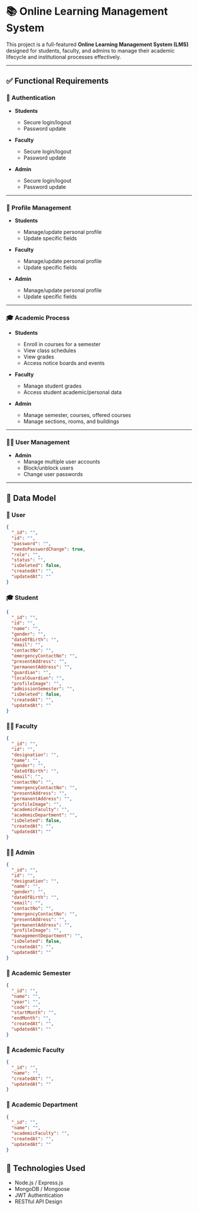 # 📚 Online Learning Management System

This project is a full-featured **Online Learning Management System (LMS)** designed for students, faculty, and admins to manage their academic lifecycle and institutional processes effectively.

---

## ✅ Functional Requirements

### 🔐 Authentication

- **Students**
  - Secure login/logout
  - Password update

- **Faculty**
  - Secure login/logout
  - Password update

- **Admin**
  - Secure login/logout
  - Password update

---

### 👤 Profile Management

- **Students**
  - Manage/update personal profile
  - Update specific fields

- **Faculty**
  - Manage/update personal profile
  - Update specific fields

- **Admin**
  - Manage/update personal profile
  - Update specific fields

---

### 🎓 Academic Process

- **Students**
  - Enroll in courses for a semester
  - View class schedules
  - View grades
  - Access notice boards and events

- **Faculty**
  - Manage student grades
  - Access student academic/personal data

- **Admin**
  - Manage semester, courses, offered courses
  - Manage sections, rooms, and buildings

---

### 🧑‍💼 User Management

- **Admin**
  - Manage multiple user accounts
  - Block/unblock users
  - Change user passwords

---

## 🧩 Data Model

### 🔑 User

```json
{
  "_id": "",
  "id": "",
  "password": "",
  "needsPasswordChange": true,
  "role": "",
  "status": "",
  "isDeleted": false,
  "createdAt": "",
  "updatedAt": ""
}

```
### 🎓 Student
```json
{
  "_id": "",
  "id": "",
  "name": "",
  "gender": "",
  "dateOfBirth": "",
  "email": "",
  "contactNo": "",
  "emergencyContactNo": "",
  "presentAddress": "",
  "permanentAddress": "",
  "guardian": "",
  "localGuardian": "",
  "profileImage": "",
  "admissionSemester": "",
  "isDeleted": false,
  "createdAt": "",
  "updatedAt": ""
}

```
### 👨‍🏫 Faculty
```json
{
  "_id": "",
  "id": "",
  "designation": "",
  "name": "",
  "gender": "",
  "dateOfBirth": "",
  "email": "",
  "contactNo": "",
  "emergencyContactNo": "",
  "presentAddress": "",
  "permanentAddress": "",
  "profileImage": "",
  "academicFaculty": "",
  "academicDepartment": "",
  "isDeleted": false,
  "createdAt": "",
  "updatedAt": ""
}


```
### 🧑‍💼 Admin
```json
{
  "_id": "",
  "id": "",
  "designation": "",
  "name": "",
  "gender": "",
  "dateOfBirth": "",
  "email": "",
  "contactNo": "",
  "emergencyContactNo": "",
  "presentAddress": "",
  "permanentAddress": "",
  "profileImage": "",
  "managementDepartment": "",
  "isDeleted": false,
  "createdAt": "",
  "updatedAt": ""
}

```
### 📅 Academic Semester
```json
{
  "_id": "",
  "name": "",
  "year": "",
  "code": "",
  "startMonth": "",
  "endMonth": "",
  "createdAt": "",
  "updatedAt": ""
}


```
### 🏫 Academic Faculty
```json
{
  "_id": "",
  "name": "",
  "createdAt": "",
  "updatedAt": ""
}


```
### 🏢 Academic Department
```json
{
  "_id": "",
  "name": "",
  "academicFaculty": "",
  "createdAt": "",
  "updatedAt": ""
}

```


<!-- **🚀 Technologies Used** -->
## 🚀 Technologies Used
  - Node.js / Express.js
  - MongoDB / Mongoose
  - JWT Authentication
  - RESTful API Design
  